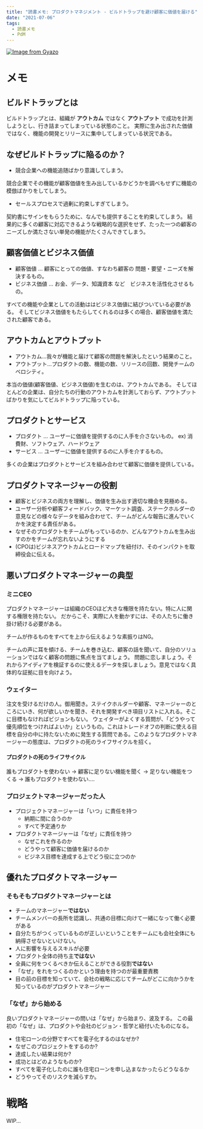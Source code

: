 ```yaml
---
title: "読書メモ: プロダクトマネジメント - ビルドトラップを避け顧客に価値を届ける"
date: "2021-07-06"
tags:
  - 読書メモ
  - PdM
---
```


[![Image from Gyazo](https://i.gyazo.com/a1c8edd4734f13a16c1c4db03bef2434.png)](https://gyazo.com/a1c8edd4734f13a16c1c4db03bef2434)

# メモ
## ビルドトラップとは
ビルドトラップとは、組織が **アウトカム** ではなく **アウトプット** で成功を計測しようとし、行き詰まってしまっている状態のこと。
実際に生み出された価値ではなく、機能の開発とリリースに集中してしまっている状況である。

## なぜビルドトラップに陥るのか？
- 競合企業への機能追随ばかり意識してしまう。

競合企業でその機能が顧客価値を生み出しているかどうかを調べもせずに機能の模倣ばかりをしてしまう。

- セールスプロセスで過剰に約束しすぎてしまう。

契約書にサインをもらうために、なんでも提供することを約束してしまう。
結果的に多くの顧客に対応できるような戦略的な選択をせず、たった一つの顧客のニーズしか満たさない単発の機能がたくさんできてしまう。

## 顧客価値とビジネス価値
- 顧客価値 ... 顧客にとっての価値、すなわち顧客の 問題・要望・ニーズを解決するもの。
- ビジネス価値 ... お金、データ、知識資本 など　ビジネスを活性化させるもの。

すべての機能や企業としての活動ははビジネス価値に結びついている必要がある。
そしてビジネス価値をもたらしてくれるのは多くの場合、顧客価値を満たされた顧客である。

## アウトカムとアウトプット
- アウトカム...我々が機能と届けて顧客の問題を解決したという結果のこと。
- アウトプット...プロダクトの数、機能の数、リリースの回数、開発チームのベロシティ。

本当の価値(顧客価値、ビジネス価値)を生むのは、アウトカムである。
そしてほとんどの企業は、自分たちの行動のアウトカムを計測しておらず、アウトプットばかりを気にしてビルドトラップに陥っている。


## プロダクトとサービス
- プロダクト ... ユーザーに価値を提供するのに人手を介さないもの。 ex) 消費財、ソフトウェア、ハードウェア
- サービス ... ユーザーに価値を提供するのに人手を介するもの。

多くの企業はプロダクトとサービスを組み合わせて顧客に価値を提供している。

## プロダクトマネージャーの役割
- 顧客とビジネスの両方を理解し、価値を生み出す適切な機会を見極める。
- ユーザー分析や顧客フィードバック、マーケット調査、ステークホルダーの意見などの様々なデータを組み合わせて、チームがどんな報告に進んでいくかを決定する責任がある。
- なぜそのプロダクトをチームがもっているのか、どんなアウトカムを生み出すのかをチームが忘れないようにする
- (CPOは)ビジネスアウトカムとロードマップを紐付け、そのインパクトを取締役会に伝える。

## 悪いプロダクトマネージャーの典型
### ミニCEO
プロダクトマネージャーは組織のCEOほど大きな権限を持たない。特に人に関する権限を持たない。
だからこそ、実際に人を動かすには、その人たちに働き掛け続ける必要がある。

チームが作るものをすべてを上から伝えるような素振りはNG。

チームの声に耳を傾ける、チームを巻き込む、顧客の話を聞いて、自分のソリューションではなく顧客の問題に焦点を当てましょう。
問題に恋しましょう。それからアイディアを検証するのに使えるデータを探しましょう。意見ではなく具体的な証拠に目を向けよう。


### ウェイター
注文を受けるだけの人。御用聞き。ステイクホルダーや顧客、マネージャーのところにいき、何が欲しいかを聞き、それを開発すべき項目リストに入れる。そこに目標もなければビジョンもない。
ウェイターがよくする質問が、「どうやって優先順位をつければよいか」というもの。これはトレードオフの判断に使える目標を自分の中に持たないために発生する質問である。このようなプロダクトマネージャーの態度は、プロダクトの死のライフサイクルを招く。

#### プロダクトの死のライフサイクル
誰もプロダクトを使わない -> 顧客に足りない機能を聞く -> 足りない機能をつくる -> 誰もプロダクトを使わない....

### プロジェクトマネージャーだった人
- プロジェクトマネージャーは「いつ」に責任を持つ
  - 納期に間に合うのか
  - すべて予定通りか
- プロダクトマネージャーは「なぜ」に責任を持つ
  - なぜこれを作るのか
  - どうやって顧客に価値を届けるのか
  - ビジネス目標を達成する上でどう役に立つのか

## 優れたプロダクトマネージャー
### そもそもプロダクトマネージャーとは
- チームのマネージャー**ではない**
- チームメンバーの長所を認識し、共通の目標に向けて一緒になって働く必要がある
- 自分たちがつくっているものが正しいということをチームにも会社全体にも納得させないといけない。
- 人に影響を与えるスキルが必要
- プロダクト全体の持ち主**ではない**
- 全員に何をつくるべきか伝えることができる役割**ではない**
- 「なぜ」をれをつくるのかという理由を持つのが最重要責務
- 目の前の目標を知っていて、会社の戦略に応じてチームがどこに向かうかを知っているのがプロダクトマネージャー

### 「なぜ」から始める
良いプロダクトマネージャーの問いは「なぜ」から始まり、波及する。
この最初の「なぜ」は、プロダクトや会社のビジョン・哲学と紐付いたものになる。

- 住宅ローンの分野ですべてを電子化するのはなぜか?
- なぜこのプロジェクトをするのか?
- 達成したい結果は何か?
- 成功とはどのようなものか?
- すべてを電子化したのに誰も住宅ローンを申し込まなかったらどうなるか
- どうやってそのリスクを減らすか。



# 戦略
WIP...

